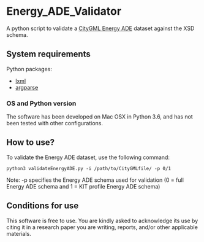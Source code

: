 # Energy_ADE_Validator
A python script to validate a [CityGML Energy ADE](http://www.citygmlwiki.org/index.php/CityGML_Energy_ADE) dataset against the XSD schema.


System requirements
---------------------

Python packages:

+ [lxml](http://lxml.de)
+ [argparse](https://docs.python.org/3/library/argparse.html)

### OS and Python version
  
The software has been developed on Mac OSX in Python 3.6, and has not been tested with other configurations.

How to use?
-----------

To validate the Energy ADE dataset, use the following command:

```
python3 validateEnergyADE.py -i /path/to/CityGMLfile/ -p 0/1
```
Note: -p specifies the Energy ADE schema used for validation (0 = full Energy ADE schema and 1 = KIT profile Energy ADE schema)

Conditions for use
---------------------

This software is free to use. You are kindly asked to acknowledge its use by citing it in a research paper you are writing, reports, and/or other applicable materials.